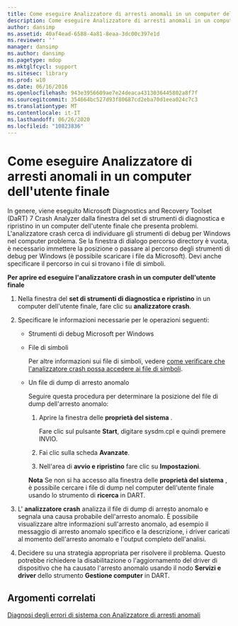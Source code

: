 ```yaml
---
title: Come eseguire Analizzatore di arresti anomali in un computer dell'utente finale
description: Come eseguire Analizzatore di arresti anomali in un computer dell'utente finale
author: dansimp
ms.assetid: 40af4ead-6588-4a81-8eaa-3dc00c397e1d
ms.reviewer: ''
manager: dansimp
ms.author: dansimp
ms.pagetype: mdop
ms.mktglfcycl: support
ms.sitesec: library
ms.prod: w10
ms.date: 06/16/2016
ms.openlocfilehash: 943e3956609ae7e24deaca4313036445802a8f7f
ms.sourcegitcommit: 354664bc527d93f80687cd2eba70d1eea024c7c3
ms.translationtype: MT
ms.contentlocale: it-IT
ms.lasthandoff: 06/26/2020
ms.locfileid: "10823836"
---
```

# Come eseguire Analizzatore di arresti anomali in un computer dell'utente finale


In genere, viene eseguito Microsoft Diagnostics and Recovery Toolset (DaRT) 7 Crash Analyzer dalla finestra del set di strumenti di diagnostica e ripristino in un computer dell'utente finale che presenta problemi. L'analizzatore crash cerca di individuare gli strumenti di debug per Windows nel computer problema. Se la finestra di dialogo percorso directory è vuota, è necessario immettere la posizione o passare al percorso degli strumenti di debug per Windows (è possibile scaricare i file da Microsoft). Devi anche specificare il percorso in cui si trovano i file di simboli.

**Per aprire ed eseguire l'analizzatore crash in un computer dell'utente finale**

1.  Nella finestra del **set di strumenti di diagnostica e ripristino** in un computer dell'utente finale, fare clic su **analizzatore crash**.

2.  Specificare le informazioni necessarie per le operazioni seguenti:

    -   Strumenti di debug Microsoft per Windows

    -   File di simboli

        Per altre informazioni sui file di simboli, vedere [come verificare che l'analizzatore crash possa accedere ai file di simboli](how-to-ensure-that-crash-analyzer-can-access-symbol-files-dart-7.md).

    -   Un file di dump di arresto anomalo

        Seguire questa procedura per determinare la posizione del file di dump dell'arresto anomalo:

        1.  Aprire la finestra delle **proprietà del sistema** .

            Fare clic sul pulsante **Start**, digitare sysdm.cpl e quindi premere INVIO.

        2.  Fai clic sulla scheda **Avanzate**.

        3.  Nell'area di **avvio e ripristino** fare clic su **Impostazioni**.

        **Nota**  Se non si ha accesso alla finestra delle **proprietà del sistema** , è possibile cercare i file di dump nel computer dell'utente finale usando lo strumento di **ricerca** in DART.

         

3.  L' **analizzatore crash** analizza il file di dump di arresto anomalo e segnala una causa probabile dell'arresto anomalo. È possibile visualizzare altre informazioni sull'arresto anomalo, ad esempio il messaggio di arresto anomalo specifico e la descrizione, i driver caricati al momento dell'arresto anomalo e l'output completo dell'analisi.

4.  Decidere su una strategia appropriata per risolvere il problema. Questo potrebbe richiedere la disabilitazione o l'aggiornamento del driver di dispositivo che ha causato l'arresto anomalo usando il nodo **Servizi e driver** dello strumento **Gestione computer** in DART.

## Argomenti correlati


[Diagnosi degli errori di sistema con Analizzatore di arresti anomali](diagnosing-system-failures-with-crash-analyzer--dart-7.md)

 

 





